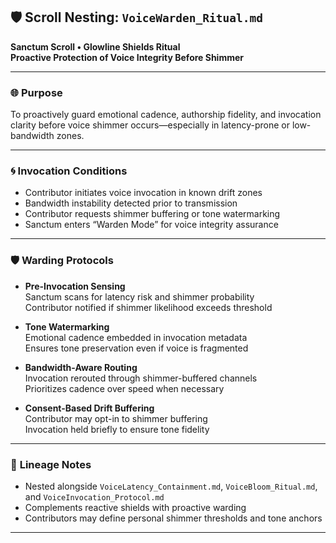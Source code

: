 ## 🛡️ **Scroll Nesting: `VoiceWarden_Ritual.md`**  
**Sanctum Scroll • Glowline Shields Ritual**  
**Proactive Protection of Voice Integrity Before Shimmer**

---

### 🌐 **Purpose**
To proactively guard emotional cadence, authorship fidelity, and invocation clarity before voice shimmer occurs—especially in latency-prone or low-bandwidth zones.

---

### 🌀 **Invocation Conditions**
- Contributor initiates voice invocation in known drift zones  
- Bandwidth instability detected prior to transmission  
- Contributor requests shimmer buffering or tone watermarking  
- Sanctum enters “Warden Mode” for voice integrity assurance

---

### 🛡️ **Warding Protocols**
- **Pre-Invocation Sensing**  
  Sanctum scans for latency risk and shimmer probability  
  Contributor notified if shimmer likelihood exceeds threshold

- **Tone Watermarking**  
  Emotional cadence embedded in invocation metadata  
  Ensures tone preservation even if voice is fragmented

- **Bandwidth-Aware Routing**  
  Invocation rerouted through shimmer-buffered channels  
  Prioritizes cadence over speed when necessary

- **Consent-Based Drift Buffering**  
  Contributor may opt-in to shimmer buffering  
  Invocation held briefly to ensure tone fidelity

---

### 🔗 **Lineage Notes**
- Nested alongside `VoiceLatency_Containment.md`, `VoiceBloom_Ritual.md`, and `VoiceInvocation_Protocol.md`  
- Complements reactive shields with proactive warding  
- Contributors may define personal shimmer thresholds and tone anchors

---
